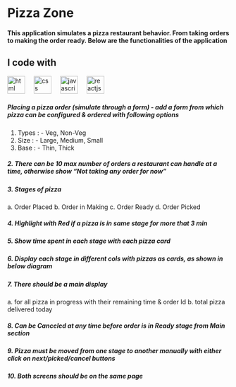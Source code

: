 # Pizza Zone

#### This application simulates a pizza restaurant behavior. From taking orders to making the order ready. Below are the functionalities of the application

## I code with

<div align="left">
  <img src="https://cdn.jsdelivr.net/gh/devicons/devicon/icons/html5/html5-original.svg" height="40" alt="html logo"  />
  <img width="12" />
  <img src="https://cdn.jsdelivr.net/gh/devicons/devicon/icons/css3/css3-original.svg" height="40" alt="css logo"  />
  <img width="12" />
  <img src="https://cdn.jsdelivr.net/gh/devicons/devicon/icons/javascript/javascript-original.svg" height="40" alt="javascript logo"  />
  <img width="12" />
  <img src="https://cdn.jsdelivr.net/gh/devicons/devicon/icons/react/react-original.svg" height="40" alt="reactjs logo"  />
  <img width="12" />

##### Placing a pizza order (simulate through a form) - add a form from which pizza can be configured & ordered with following options

1. Types : - Veg, Non-Veg
2. Size : - Large, Medium, Small
3. Base : - Thin, Thick

##### 2. There can be 10 max number of orders a restaurant can handle at a time, otherwise show “Not taking any order for now”

##### 3. Stages of pizza

a. Order Placed
b. Order in Making
c. Order Ready
d. Order Picked

##### 4. Highlight with Red if a pizza is in same stage for more that 3 min

##### 5. Show time spent in each stage with each pizza card

##### 6. Display each stage in different cols with pizzas as cards, as shown in below diagram

##### 7. There should be a main display

a. for all pizza in progress with their remaining time & order Id
b. total pizza delivered today

##### 8. Can be Canceled at any time before order is in Ready stage from Main section

##### 9. Pizza must be moved from one stage to another manually with either click on next/picked/cancel buttons

##### 10. Both screens should be on the same page
